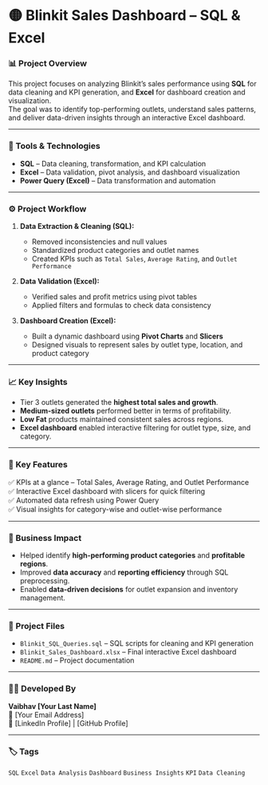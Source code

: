 # 🟡 Blinkit Sales Dashboard – SQL & Excel

### 📊 Project Overview  
This project focuses on analyzing Blinkit’s sales performance using **SQL** for data cleaning and KPI generation, and **Excel** for dashboard creation and visualization.  
The goal was to identify top-performing outlets, understand sales patterns, and deliver data-driven insights through an interactive Excel dashboard.

---

### 🧮 Tools & Technologies  
- **SQL** – Data cleaning, transformation, and KPI calculation  
- **Excel** – Data validation, pivot analysis, and dashboard visualization  
- **Power Query (Excel)** – Data transformation and automation  

---

### ⚙️ Project Workflow  
1. **Data Extraction & Cleaning (SQL):**
   - Removed inconsistencies and null values  
   - Standardized product categories and outlet names  
   - Created KPIs such as `Total Sales`, `Average Rating`, and `Outlet Performance`

2. **Data Validation (Excel):**
   - Verified sales and profit metrics using pivot tables  
   - Applied filters and formulas to check data consistency  

3. **Dashboard Creation (Excel):**
   - Built a dynamic dashboard using **Pivot Charts** and **Slicers**  
   - Designed visuals to represent sales by outlet type, location, and product category  

---

### 📈 Key Insights  
- Tier 3 outlets generated the **highest total sales and growth**.  
- **Medium-sized outlets** performed better in terms of profitability.  
- **Low Fat** products maintained consistent sales across regions.  
- **Excel dashboard** enabled interactive filtering for outlet type, size, and category.  

---

### 🚀 Key Features  
✅ KPIs at a glance – Total Sales, Average Rating, and Outlet Performance  
✅ Interactive Excel dashboard with slicers for quick filtering  
✅ Automated data refresh using Power Query  
✅ Visual insights for category-wise and outlet-wise performance  

---

### 🧭 Business Impact  
- Helped identify **high-performing product categories** and **profitable regions**.  
- Improved **data accuracy** and **reporting efficiency** through SQL preprocessing.  
- Enabled **data-driven decisions** for outlet expansion and inventory management.  

---

### 📂 Project Files  
- `Blinkit_SQL_Queries.sql` – SQL scripts for cleaning and KPI generation  
- `Blinkit_Sales_Dashboard.xlsx` – Final interactive Excel dashboard  
- `README.md` – Project documentation  

---

### 🧑‍💻 Developed By  
**Vaibhav [Your Last Name]**  
📧 [Your Email Address]  
🔗 [LinkedIn Profile] | [GitHub Profile]

---

### 🏷️ Tags  
`SQL` `Excel` `Data Analysis` `Dashboard` `Business Insights` `KPI` `Data Cleaning`

